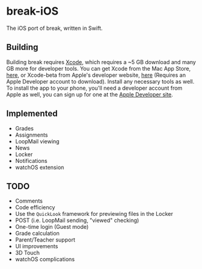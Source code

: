 # break-iOS
The iOS port of break, written in Swift.

## Building
Building break requires [Xcode](https://developer.apple.com/xcode/), which requires a ~5 GB download and many GB more for developer tools. You can get Xcode from the Mac App Store, [here](https://itunes.apple.com/us/app/xcode/id497799835?mt=12), or Xcode-beta from Apple's developer website, [here](https://developer.apple.com/xcode/download/) (Requires an Apple Developer account to download). Install any necessary tools as well. To install the app to your phone, you'll need a developer account from Apple as well, you can sign up for one at the [Apple Developer site](https://developer.apple.com).

## Implemented
* Grades
* Assignments
* LoopMail viewing
* News
* Locker
* Notifications
* watchOS extension

## TODO
* Comments
* Code efficiency
* Use the `QuickLook` framework for previewing files in the Locker
* POST (i.e. LoopMail sending, "viewed" checking)
* One-time login (Guest mode)
* Grade calculation
* Parent/Teacher support
* UI improvements
* 3D Touch
* watchOS complications